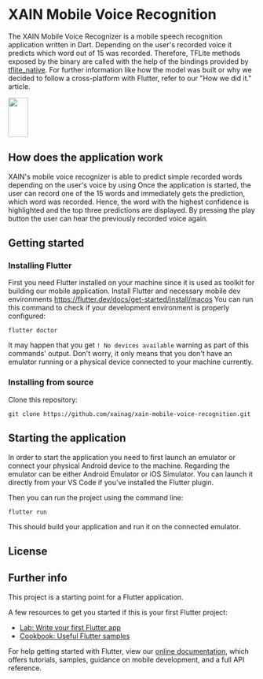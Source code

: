 # XAIN Mobile Voice Recognition

The XAIN Mobile Voice Recognizer is a mobile speech recognition application written in Dart. Depending on the user's recorded voice it predicts which word out of 15 was recorded. Therefore, TFLite methods exposed by the binary are called with the help of the bindings provided by [tflite_native](https://github.com/dart-lang/tflite_native). For further information like how the model was built or why we decided to follow a cross-platform with Flutter, refer to our "How we did it." article.

<img src="https://github.com/xainag/xain-mobile-voice-recognition/blob/master/demo/xain_voice_demo.gif" width="40" height="80" />

## How does the application work

XAIN's mobile voice recognizer is able to predict simple recorded words depending on the user's voice by using  Once the application is started, the user can record one of the 15 words and immediately gets the prediction, which word was recorded. Hence, the word with the highest confidence is highlighted and the top three predictions are displayed. By pressing the play button the user can hear the previously recorded voice again.

## Getting started

### Installing Flutter

First you need Flutter installed on your machine since it is used as toolkit for building our mobile application. Install Flutter and necessary mobile dev environments https://flutter.dev/docs/get-started/install/macos You can run this command to check if your development environment is properly configured: 

```shell
flutter doctor
```

It may happen that you get `! No devices available` warning as part of this commands' output. Don't worry, it only means that you don't have an emulator running or a physical device connected to your machine currently.


### Installing from source

Clone this repository:

```shell
git clone https://github.com/xainag/xain-mobile-voice-recognition.git
```

## Starting the application

In order to start the application you need to first launch an emulator or connect your physical Android device to the machine. Regarding the emulator can be either Android Emulator or iOS Simulator. You can launch it directly from your VS Code if you've installed the Flutter plugin.

Then you can run the project using the command line:

```shell
flutter run
```

This should build your application and run it on the connected emulator.

## License

## Further info

This project is a starting point for a Flutter application.

A few resources to get you started if this is your first Flutter project:

- [Lab: Write your first Flutter app](https://flutter.dev/docs/get-started/codelab)
- [Cookbook: Useful Flutter samples](https://flutter.dev/docs/cookbook)

For help getting started with Flutter, view our [online documentation](https://flutter.dev/docs), which offers tutorials, samples, guidance on mobile development, and a full API reference.
